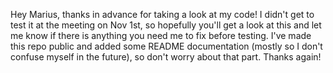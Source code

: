 Hey Marius, thanks in advance for taking a look at my code!
I didn't get to test it at the meeting on Nov 1st, so hopefully you'll get a look at this and let me know if there is anything you need me to fix before testing.
I've made this repo public and added some README documentation (mostly so I don't confuse myself in the future), so don't worry about that part.
Thanks again! 
